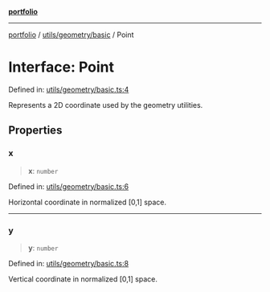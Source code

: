 [**portfolio**](../../../../README.md)

***

[portfolio](../../../../modules.md) / [utils/geometry/basic](../README.md) / Point

# Interface: Point

Defined in: [utils/geometry/basic.ts:4](https://github.com/tnorlund/Portfolio/blob/a83016b1a210f1190bf8ba4e72776be7bbd9e3ab/portfolio/utils/geometry/basic.ts#L4)

Represents a 2D coordinate used by the geometry utilities.

## Properties

### x

> **x**: `number`

Defined in: [utils/geometry/basic.ts:6](https://github.com/tnorlund/Portfolio/blob/a83016b1a210f1190bf8ba4e72776be7bbd9e3ab/portfolio/utils/geometry/basic.ts#L6)

Horizontal coordinate in normalized [0,1] space.

***

### y

> **y**: `number`

Defined in: [utils/geometry/basic.ts:8](https://github.com/tnorlund/Portfolio/blob/a83016b1a210f1190bf8ba4e72776be7bbd9e3ab/portfolio/utils/geometry/basic.ts#L8)

Vertical coordinate in normalized [0,1] space.
